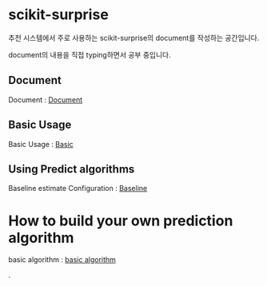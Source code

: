 # scikit-surprise
추천 시스템에서 주로 사용하는 scikit-surprise의 document를 작성하는 공간입니다.

document의 내용을 직접 typing하면서 공부 중입니다. 


## Document

Document : [Document][doclink]

[doclink]: https://surprise.readthedocs.io/en/stable/ "document link"

## Basic Usage

Basic Usage : [Basic][bslink]

[bslink]: https://github.com/ceo21ckim/scikit-surprise/tree/main/1.%20Basic%20usage "Basic Usage"

## Using Predict algorithms

Baseline estimate Configuration : [Baseline][bslink]

[bslink]: https://github.com/ceo21ckim/scikit-surprise/blob/main/2.%20Using%20prediction%20algorithms/Baselines%20estimates%20configuration.py "Baseline Configuration"


# How to build your own prediction algorithm

basic algorithm : [basic algorithm][balink]

[balink]: https://github.com/ceo21ckim/scikit-surprise/blob/main/3.%20How%20to%20build%20your%20own%20prediction%20algorithm/basic%20algorithm.py "Basic Algorithm"

.

